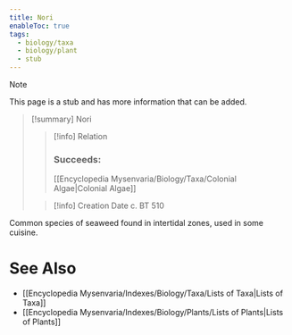 ```yaml
---
title: Nori
enableToc: true
tags:
  - biology/taxa
  - biology/plant
  - stub
---
```


> [!note]
> This page is a stub and has more information that can be added.

> [!summary] Nori
> > [!info] Relation
> > ### Succeeds:
> > [[Encyclopedia Mysenvaria/Biology/Taxa/Colonial Algae|Colonial Algae]]
>
> > [!info] Creation Date
> > c. BT 510

Common species of seaweed found in intertidal zones, used in some cuisine.

# See Also
- [[Encyclopedia Mysenvaria/Indexes/Biology/Taxa/Lists of Taxa|Lists of Taxa]]
- [[Encyclopedia Mysenvaria/Indexes/Biology/Plants/Lists of Plants|Lists of Plants]]
